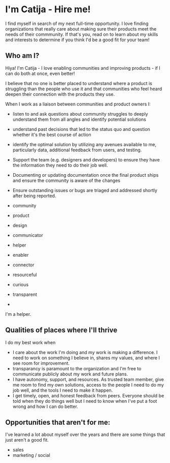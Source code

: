 # I'm Catija - Hire me!

I find myself in search of my next full-time opportunity. I love finding organizations that really care about making sure their products meet the needs of their commmunity. If that's you, read on to learn about my skills and interests to determine if you think I'd be a good fit for your team!

## Who am I?

Hiya! I'm Catija - I love enabling communities and improving products - if I can do both at once, even better!

I believe that no one is better placed to understand where a product is struggling than the people who use it and that communities who feel heard deepen their connection with the products they use. 

When I work as a liaison between communities and product owners I: 

- listen to and ask questions about community struggles to deeply understand them from all angles and identify potential solutions
- understand past decisions that led to the status quo and question whether it's the best course of action
- identify the optimal solution by utilizing any avenues available to me, particularly data, additional feedback from users, and testing.
- Support the team (e.g. designers and developers) to ensure they have the information they need to do their job well.
- Documenting or updating documentation once the final product ships and ensure the community is aware of the changes
- Ensure outstanding issues or bugs are triaged and addressed shortly after being reported.

- community
- product
- design
- communicator
- helper
- enabler
- connector
- resourceful
- curious
- transparent
- 

I'm a helper.

## Qualities of places where I'll thrive

I do my best work when 

- I care about the work I'm doing and my work is making a difference. I need to work on something I believe in, shares my values, and where I see room for improvement. 
- transparancy is paramount to the organization and I'm free to communicate publicly about my work and future plans.
- I have autonomy, support, and resources. As trusted team member, give me room to find my own solutions, access to the people I need to do my job well, and the tools I need to make it happen.
- I get timely, open, and honest feedback from peers. Everyone should be told when they do things well but I need to know when I've put a foot wrong and how I can do better.

## Opportunities that aren't for me:

I've learned a lot about myself over the years and there are some things that just aren't a good fit. 

- sales
- marketing / social
